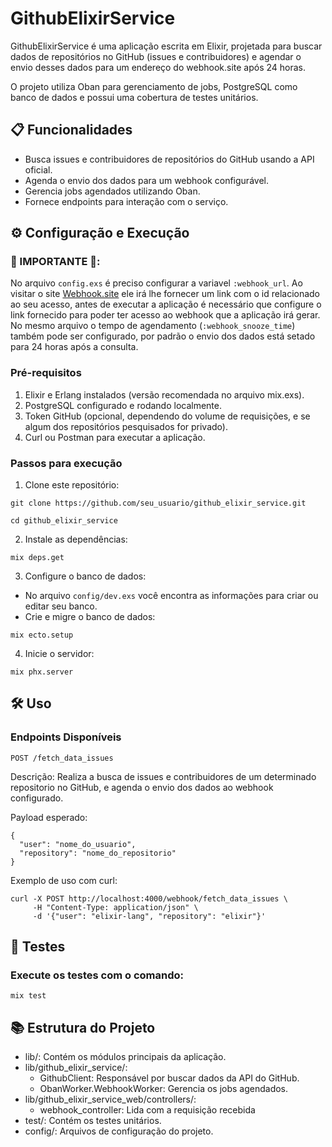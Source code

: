 # GithubElixirService

GithubElixirService é uma aplicação escrita em Elixir, projetada para buscar dados de repositórios no GitHub (issues e contribuidores) e agendar o envio desses dados para um endereço do webhook.site após 24 horas.

O projeto utiliza Oban para gerenciamento de jobs, PostgreSQL como banco de dados e possui uma cobertura de testes unitários.

## 📋 Funcionalidades
- Busca issues e contribuidores de repositórios do GitHub usando a API oficial.
- Agenda o envio dos dados para um webhook configurável.
- Gerencia jobs agendados utilizando Oban.
- Fornece endpoints para interação com o serviço.

## ⚙️ Configuração e Execução
### 🚨 IMPORTANTE 🚨:
No arquivo `config.exs` é preciso configurar a variavel `:webhook_url`. Ao visitar o site [Webhook.site](https://webhook.site/) ele irá lhe fornecer um link com o id relacionado ao seu acesso, antes de executar a aplicação é necessário que configure o link fornecido para poder ter acesso ao webhook que a aplicação irá gerar.
No mesmo arquivo o tempo de agendamento (`:webhook_snooze_time`) também pode ser configurado, por padrão o envio dos dados está setado para 24 horas após a consulta.

### Pré-requisitos
1. Elixir e Erlang instalados (versão recomendada no arquivo mix.exs).
2. PostgreSQL configurado e rodando localmente.
3. Token GitHub (opcional, dependendo do volume de requisições, e se algum dos repositórios pesquisados for privado).
4. Curl ou Postman para executar a aplicação.

### Passos para execução
1. Clone este repositório:

```
git clone https://github.com/seu_usuario/github_elixir_service.git
````
```
cd github_elixir_service
```

2. Instale as dependências:
```
mix deps.get
```
3. Configure o banco de dados:

- No arquivo `config/dev.exs` você encontra as informações para criar ou editar seu banco.
- Crie e migre o banco de dados:
````
mix ecto.setup
````
4. Inicie o servidor:
```
mix phx.server
```

## 🛠️ Uso
### Endpoints Disponíveis
`POST /fetch_data_issues`

Descrição: Realiza a busca de issues e contribuidores de um determinado repositorio no GitHub, e agenda o envio dos dados ao webhook configurado.

Payload esperado:
```
{
  "user": "nome_do_usuario",
  "repository": "nome_do_repositorio"
}
```
Exemplo de uso com curl:
```
curl -X POST http://localhost:4000/webhook/fetch_data_issues \
     -H "Content-Type: application/json" \
     -d '{"user": "elixir-lang", "repository": "elixir"}'
```
## 🧪 Testes
### Execute os testes com o comando:
```
mix test
```
## 📚 Estrutura do Projeto
- lib/: Contém os módulos principais da aplicação.
- lib/github_elixir_service/:
  - GithubClient: Responsável por buscar dados da API do GitHub.
  - ObanWorker.WebhookWorker: Gerencia os jobs agendados.
- lib/github_elixir_service_web/controllers/:
  - webhook_controller: Lida com a requisição recebida
- test/: Contém os testes unitários.
- config/: Arquivos de configuração do projeto.